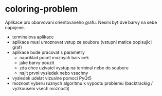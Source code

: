 # coloring-problem
Aplikace pro obarvovani orientovaneho grafu. Nesmi byt dve barvy na sebe napojene.

* terminalova aplikace 
* aplikace musi umoznovat vstup ze souboru (vstupni matice popisujici graf)
* aplikace bude pracovat s parametry 
  * napriklad pocet moznych barvicek
  * jake barvy pouzit 
  * zda chce uzivatel vystup na terminal nebo do souboru
  * najit prvni vysledek nebo vsechny
* vysledek udelat vizualne pomoci PyQt5
* moznost vyberu ruznych algoritmu k vypoctu problemu (backtrackig / vyzkouseni vsech moznosti)


